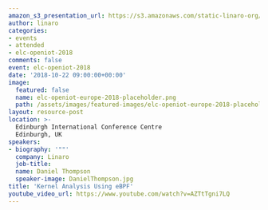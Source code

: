```yaml
---
amazon_s3_presentation_url: https://s3.amazonaws.com/static-linaro-org/event-resources/elc-openiot-2018/elc-openiot-2018-kernel-analysis-using-ebpf.pdf
author: linaro
categories:
- events
- attended
- elc-openiot-2018
comments: false
event: elc-openiot-2018
date: '2018-10-22 09:00:00+00:00'
image:
  featured: false
  name: elc-openiot-europe-2018-placeholder.png
  path: /assets/images/featured-images/elc-openiot-europe-2018-placeholder.png
layout: resource-post
location: >-
  Edinburgh International Conference Centre
  Edinburgh, UK
speakers:
- biography: '""'
  company: Linaro
  job-title: 
  name: Daniel Thompson
  speaker-image: DanielThompson.jpg
title: 'Kernel Analysis Using eBPF'
youtube_video_url: https://www.youtube.com/watch?v=AZTtTgni7LQ
---
```


